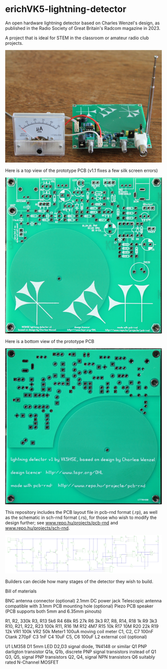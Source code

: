 # erichVK5-lightning-detector
An open hardware lightning detector based on Charles Wenzel's design, as published in the Radio Society of Great Britain's Radcom magazine in 2023.

A project that is ideal for STEM in the classroom or amateur radio club projects.

![assembled prototype](images/prototype-built.JPG)

Here is a top view of the prototype PCB (v1.1 fixes a few silk screen errors)

![assembled prototype](images/pcb-top-view.JPG)

Here is a bottom view of the prototype PCB

![assembled prototype](images/pcb-bottom-view.JPG)

This repository includes the PCB layout file in pcb-rnd format (.rp), as well as the schematic in sch-rnd format (.rs), for those who wish to modify the design further; see www.repo.hu/projects/pcb-rnd and www.repo.hu/projects/sch-rnd.

![schematic](images/vk5hse-lightning-detector-v1-1a.svg)

Builders can decide how many stages of the detector they wish to build.


Bill of materials

BNC antenna connector (optional)
2.1mm DC power jack
Telescopic antenna compatible with 3.1mm PCB mounting hole (optional)
Piezo PCB speaker (PCB supports both 5mm and 6.35mm pinouts)

R1, R2, 330k
R3, R13 5k6
R4 68k
R5 27k
R6 3k3
R7, R8, R14, R18 1k
R9 3k3
R10, R21, R22, R23 100k
R11, R16 1M
R12 4M7
R15 10k
R17 10M
R20 22k
R19 12k
VR1 100k
VR2 50k
Meter1 100uA moving coil meter
C1, C2, C7 100nF
Ctank 270pF
C3 1nF
C4 10uF
C5, C6 100uF
L2 external coil (optional)

U1 LM358
D1 5mm LED
D2,D3 signal diode, 1N4148 or similar
Q1 PNP darligton transistor
Q1a, Q1b, discrete PNP signal transistors instead of Q1
Q3, Q5, signal PNP transistors
Q2, Q4, signal NPN transistors
Q6 suitably rated N-Channel MOSFET

